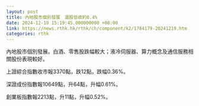 ```yaml
---
layout: post
title: 內地股市個別發展　滬股低收約0.4%
date: 2024-12-19 15:19:45.000000000 +08:00
link: https://news.rthk.hk/rthk/ch/component/k2/1784179-20241219.htm
categories: rthk
---
```


內地股市個別發展。白酒、零售股跌幅較大；液冷伺服器、算力概念及通信服務相關股份表現較好。

上證綜合指數收市報3370點，跌12點，跌幅0.36%。

深證成份指數報10649點，升64點，升幅0.61%。

創業板指數報2213點，升11點，升幅0.52%。
